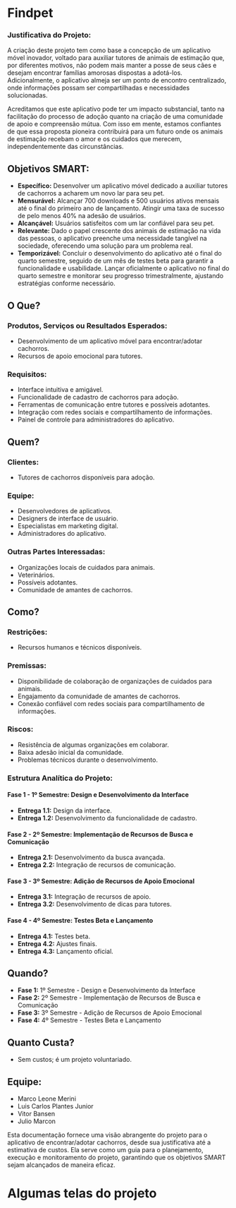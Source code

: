 # Findpet

### Justificativa do Projeto:

A criação deste projeto tem como base a concepção de um aplicativo móvel inovador, voltado para auxiliar tutores de animais de estimação que, por diferentes motivos, não podem mais manter a posse de seus cães e desejam encontrar famílias amorosas dispostas a adotá-los. Adicionalmente, o aplicativo almeja ser um ponto de encontro centralizado, onde informações possam ser compartilhadas e necessidades solucionadas.

Acreditamos que este aplicativo pode ter um impacto substancial, tanto na facilitação do processo de adoção quanto na criação de uma comunidade de apoio e compreensão mútua. Com isso em mente, estamos confiantes de que essa proposta pioneira contribuirá para um futuro onde os animais de estimação recebam o amor e os cuidados que merecem, independentemente das circunstâncias.

## Objetivos SMART:

- **Específico:** Desenvolver um aplicativo móvel dedicado a auxiliar tutores de cachorros a acharem um novo lar para seu pet.
- **Mensurável:** Alcançar 700 downloads e 500 usuários ativos mensais até o final do primeiro ano de lançamento. Atingir uma taxa de sucesso de pelo menos 40% na adesão de usuários.
- **Alcançável:** Usuários satisfeitos com um lar confiável para seu pet.
- **Relevante:** Dado o papel crescente dos animais de estimação na vida das pessoas, o aplicativo preenche uma necessidade tangível na sociedade, oferecendo uma solução para um problema real.
- **Temporizável:** Concluir o desenvolvimento do aplicativo até o final do quarto semestre, seguido de um mês de testes beta para garantir a funcionalidade e usabilidade. Lançar oficialmente o aplicativo no final do quarto semestre e monitorar seu progresso trimestralmente, ajustando estratégias conforme necessário.

## O Que?

### Produtos, Serviços ou Resultados Esperados:

- Desenvolvimento de um aplicativo móvel para encontrar/adotar cachorros.
- Recursos de apoio emocional para tutores.

### Requisitos:

- Interface intuitiva e amigável.
- Funcionalidade de cadastro de cachorros para adoção.
- Ferramentas de comunicação entre tutores e possíveis adotantes.
- Integração com redes sociais e compartilhamento de informações.
- Painel de controle para administradores do aplicativo.

## Quem?

### Clientes:

- Tutores de cachorros disponíveis para adoção.

### Equipe:

- Desenvolvedores de aplicativos.
- Designers de interface de usuário.
- Especialistas em marketing digital.
- Administradores do aplicativo.

### Outras Partes Interessadas:

- Organizações locais de cuidados para animais.
- Veterinários.
- Possíveis adotantes.
- Comunidade de amantes de cachorros.

## Como?

### Restrições:

- Recursos humanos e técnicos disponíveis.

### Premissas:

- Disponibilidade de colaboração de organizações de cuidados para animais.
- Engajamento da comunidade de amantes de cachorros.
- Conexão confiável com redes sociais para compartilhamento de informações.

### Riscos:

- Resistência de algumas organizações em colaborar.
- Baixa adesão inicial da comunidade.
- Problemas técnicos durante o desenvolvimento.

### Estrutura Analítica do Projeto:

#### Fase 1 - 1º Semestre: Design e Desenvolvimento da Interface

- **Entrega 1.1:** Design da interface.
- **Entrega 1.2:** Desenvolvimento da funcionalidade de cadastro.

#### Fase 2 - 2º Semestre: Implementação de Recursos de Busca e Comunicação

- **Entrega 2.1:** Desenvolvimento da busca avançada.
- **Entrega 2.2:** Integração de recursos de comunicação.

#### Fase 3 - 3º Semestre: Adição de Recursos de Apoio Emocional

- **Entrega 3.1:** Integração de recursos de apoio.
- **Entrega 3.2:** Desenvolvimento de dicas para tutores.

#### Fase 4 - 4º Semestre: Testes Beta e Lançamento

- **Entrega 4.1:** Testes beta.
- **Entrega 4.2:** Ajustes finais.
- **Entrega 4.3:** Lançamento oficial.

## Quando?

- **Fase 1:** 1º Semestre - Design e Desenvolvimento da Interface
- **Fase 2:** 2º Semestre - Implementação de Recursos de Busca e Comunicação
- **Fase 3:** 3º Semestre - Adição de Recursos de Apoio Emocional
- **Fase 4:** 4º Semestre - Testes Beta e Lançamento

## Quanto Custa?

- Sem custos; é um projeto voluntariado.

## Equipe:

- Marco Leone Merini
- Luis Carlos Plantes Junior
- Vitor Bansen
- Julio Marcon

Esta documentação fornece uma visão abrangente do projeto para o aplicativo de encontrar/adotar cachorros, desde sua justificativa até a estimativa de custos. Ela serve como um guia para o planejamento, execução e monitoramento do projeto, garantindo que os objetivos SMART sejam alcançados de maneira eficaz.


# Algumas telas do projeto
